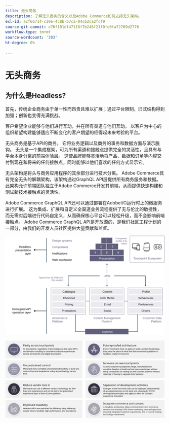 ```yaml
---
title: 无头商务
description: 了解无头商务的含义以及Adobe Commerce如何支持无头架构。
exl-id: acf66714-c10e-4c8b-b7ca-04cb2ca2fcf9
source-git-commit: e76f101df47116f7b246f21f0fe0fa72769d2776
workflow-type: tm+mt
source-wordcount: '303'
ht-degree: 0%

---
```


# 无头商务

## 为什么是Headless?

首先，传统企业商务由于单一性而昂贵且难以扩展；通过平台限制，旧式结构得到加强；创新也变得充满挑战。

客户希望企业能够与他们进行互动，并在所有渠道与他们互动。 以客户为中心的组织希望构建能够适应不断变化的客户期望的经得起未来考验的平台。

无头商务是基于API的商务。 它将业务逻辑以及商务的事务和数据方面与演示脱钩。 无头是一个集成框架，可为所有渠道和接触点提供完全的灵活性，且具有与平台本身分离的前端体验层。 这使品牌能够灵活地将产品、数据和订单等内容交付到现在和将来的任何接触点，同时能够以他们喜欢的任何方式显示它。

无头架构是将头与商务应用程序的其余部分进行技术分离。 Adobe Commerce具有完全无头的解耦架构，该架构通过GraphQL API层提供所有商务服务和数据。 此架构允许前端团队独立于Adobe Commerce开发其前端，从而提供快速构建和测试新技术接触点的灵活性。

Adobe Commerce GraphQL API还可以通过部署在AdobeI/O运行时上的微服务进行扩展。 这为集成、扩展和自定义全渠道业务流程提供了无与伦比的敏捷性，而无需对后端进行代码自定义，从而确保核心平台可以轻松升级，而不会影响前端接触点。 Adobe Commerce GraphQL API是开放源的，是我们社区工程计划的一部分，由我们的开发人员社区提供大量贡献和监督。

![无外设商务架构图](../../../assets/playbooks/headless-diagram.svg)

![无头商务架构图的好处](../../../assets/playbooks/headless-benefits.svg)
